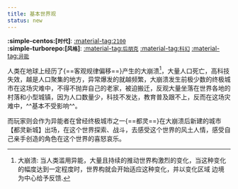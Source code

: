 ```yaml
---
title: 基本世界观
status: new
---
```


**:simple-centos:[`时代`]**: [:material-tag:`2100`]()  
**:simple-turborepo:[`风格`]**: [:material-tag:`后朋克`]() [:material-tag:`科幻`]() [:material-tag:`异能`]()

人类在地球上经历了{==客观规律偏移==}产生的大崩溃[^1]，大量人口死亡，高科技失效，越是人口聚集的地方，异常爆发的就越频繁，大崩溃发生前极少数的终极城市在这场灾难中，不得不抛弃自己的老家，被迫搬迁，反观大量坐落在世界各地的村落和小型城镇，因为人口数量少，科技不发达，教育普及跟不上，反而在这场灾难中，^^基本不受影响^^。

而玩家则会作为异能者在曾经终极城市之一{==都灵==}在大崩溃后新建的城市【都灵新城】出场，在这个世界探索、战斗，去感受这个世界的风土人情，感受自己亲手创造的角色在这个世界的喜怒哀乐。


[^1]:
    大崩溃: 当人类滥用异能，大量且持续的推动世界构激烈的变化，当这种变化的幅度达到一定程度时，世界构就会开始适应这种变化，并以变化区域 边境 为中心给予反馈.